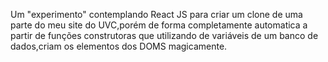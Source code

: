 Um "experimento" contemplando React JS para criar um clone de uma parte do meu site do UVC,porém de forma completamente automatica a partir de funções construtoras que utilizando de variáveis de um banco de dados,criam os elementos dos DOMS magicamente. 